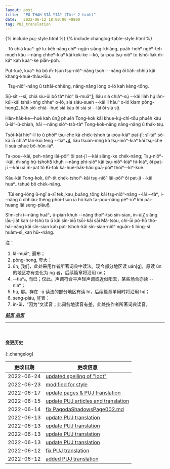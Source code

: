 ```yaml
---
layout: post
title:  "PÓ-THAH SIÂ-YIÁᴺ (Tŏiⁿ 2 hio̍h)"
date:   2022-06-12 18:00:00 +0800
tag: PUJ_translation
---
```


{% include puj-style.html %}
{% include changlog-table-style.html %}

<!-- 此页译文前后修改多次，一是英文原意把握欠奉而改动，一是打字时思绪比手脚运行速度更快而出现声调标错者较多 -->
<!-- In a country where extortion is the chief use of office, and fear of it the main spur to obedience, neither women nor men claim political rights. -->
&nbsp;&nbsp;Tŏ chiá kuaⁿ-gê lu-ke̍h nâng chîⁿ-ngṳ̂n siăng-khiàng, pua̍h-hehⁿ ngĕⁿ-teh mue̍h kàu --nâng chheⁿ-kiaⁿ kâi kok-ke --kò, ta-pou tsṳ-niôⁿ to tshó-lia̍k m̆-káⁿ kah kuaⁿ-ke piăn-poh.
<!-- But there is no law pre- venting women from following any occupation in which they may be skilled. -->
Put-kuè, kuaⁿ-hú bô m̆-tsún tsṳ-niôⁿ-nâng tsoh i--nâng ŏi lia̍h-chhiú kâi khang-khuè-thâu-lōu.

<!-- The attainments of women in literature are much lauded and respected. -->
&nbsp;&nbsp;Tsṳ-niôⁿ-nâng ŭ tshâi-chhêng, nâng-nâng lóng o-ló kah kèng-tŏng.
<!-- Practically, such attainments are uncommon; but historians refer with pride to the scholarship of a few, and novelists are fond of representing their heroines as skilled in writing both poetry and prose. -->
Sṳ̄-sît --sĭ, chiá siu-ûi bô tàⁿ hiòⁿ lâ-muāⁿ<a href="#note_1" class="note">1</a>;
liáu siá chiàⁿ-sṳ́ --kâi lia̍h hṳ́ lân-kúi-kâi tshâi-nńg chheⁿ o-ló,
siá siáu-sueh --kâi li hàuⁿ o-ló kiam pòng-hong<a href="#note_2" class="note">2</a>, lia̍h sió-chiá--hué siá kàu ŏi siá si --lâi ŏi siá sṳ̂.
<!-- Knowing writers about China tell us eloquently and truly of its system for the examination and promotion of scholars, and lead one to infer that education is nearly universal. -->
Hàn-ha̍k-ke--hué kah ún<a href="#note_3" class="note">3</a> phue̍h Tong-kok kâi khue-kṳ́-chì-tōu phue̍h kàu ŭ-iáⁿ-ŭ-chiah, hāi --nâng siŏⁿ-tsò-tàⁿ Tong-kok-nâng nâng-nâng ŭ tha̍k-tsṳ.
<!-- In almost every village there is a private school in which a few boys are taught to read; but the proportion of those taught is very small, and native girls' schools are almost unknown. -->
Tsōi-kâi hioⁿ-lí to ŭ phōiⁿ tsṳ-che kà che̍k-tshoh ta-pou-kiáⁿ pat-jī; sĭ-tàⁿ só-kà iā chiàⁿ lân-kúi teng --tiaⁿ⁎<a href="#note_4" class="note">4</a>, liáu tsuan-mn̂g kà tsṳ-niôⁿ-kiáⁿ kâi tsṳ-che li suà tshuē bô-hûn-iáⁿ.
<!-- Of the men, not more than one in a hundred can read; and of women, I have seen few outside the Christian mission-schools who could read, except those despised little girls who act in theatres. In the whole empire, probably not more than one woman in a thousand knows how to read. -->
Ta-pou--kâi, peh-nâng lăi-pôiⁿ ŏi pat-jī --kâi siăng-ke che̍k-nâng; Tsṳ-niôⁿ--kâi, m̆-sǹg hṳ́-tshoh<a href="#note_5" class="note">5</a> khṳh --nâng phì-siòⁿ kâi tsṳ-niôⁿ-kiáⁿ hì-kiáⁿ, ŏi pat-jī --kâi uá m̆-pat tŏ Ki-tok kà-huĕ-ha̍k-hău guā-pôiⁿ thóiⁿ--kìⁿ-kuè.
<!-- In the whole empire, probably not more than one woman in a thousand knows how to read. -->
Kàu-kâi Tong-kok, ùiⁿ-tit che̍k-tshoiⁿ-kâi tsṳ-niôⁿ lăi-pôiⁿ ŏi pat-jī --kâi huáⁿ₊ tshuē bô che̍k-nâng.

<!-- For acts of heroism or for exalted virtue a woman may, like men, have an honorary portal erected for her with the emperor's sanction. -->
&nbsp;&nbsp;Tùi eng-ióng ŭ-ngĭ a-sĭ tek_kau_buăng_tŏng kâi tsṳ-niôⁿ-nâng --lâi --tàⁿ, i--nâng ŭ chhiâu-thêng phoi-tsún iā hó kah ta-pou-nâng pêⁿ-iōⁿ khí pâi-huang lâi seng-piáu<a href="#note_6" class="note">6</a>.
<!-- She may even aspire to deification, since many of the richest and most popular temples are those of the Queen of Heaven, the Protector of Sailors, and of other goddesses who were once earthly women. -->
Sĭm-chì i--nâng huáⁿ₊ ŭ-piàn khṳh --nâng thóiⁿ-tsò sîn-sian, in-ūi<a href="#note_7" class="note">7</a> siăng lāu-jia̍t kah sì-tshù to ŭ kâi sîn-biō tsōi-kâi sāi Má-tsóu, chí-ūi pó-hō thó-hái-nâng kâi sîn-sian kah pa̍t-tshoh-kâi sîn-sian-niôⁿ nguân-tí lóng-sĭ huâm-sì_kan hŭ--nâng. 

注：
1. <span id="note_1">lâ-muāⁿ, 遍布；</span>
2. <span id="note_2">pòng-hong, 夸大；</span>
3. <span id="note_3">ún, 我们，此处采用作者所著词典中读法。现今部分地区读 uán[g]，原读 ún 的地区亦有变化为 ńg 者，后续篇章将沿用 ún；</span>
4. <span id="note_4">--tiaⁿ⁎, 而已；仅此。声调符合平声轻声调或近似阳去，某些场合亦读 --niaⁿ；</span>
5. <span id="note_5">hṳ́, 那。存在 -ṳ́ 读法的部分地区有读 hí，后续篇章单用时将沿用 hṳ́；</span>
6. <span id="note_6">seng-piáu, 旌表；</span>
7. <span id="note_7">in-ūi，“因为”文读音；此词各地读音有差，此处按作者所著词典读音。</span>


***[前页](PagodaShadowsPage001.html)***
***[后页](PagodaShadowsPage003.html)***


---
<br>

#### 变更历史

{:.changelog}

| 更改日期 | 更改信息 |
| --- | --- |
| 2022-06-24 | <a href="https://github.com/DonAnthonyLee/DonAnthonyLee.github.io/commit/fe598f9dd565ba8d239eac9643c2019ab01aba58" target="_blank">updated spelling of "loot"</a> |
| 2022-06-23 | <a href="https://github.com/DonAnthonyLee/DonAnthonyLee.github.io/commit/4502ca4e0aab7d482f827a52f8466a3bef5e7dac" target="_blank">modified for style</a> |
| 2022-06-17 | <a href="https://github.com/DonAnthonyLee/DonAnthonyLee.github.io/commit/3d8301ad3b10fabdfcb6eb7ebb3c12eed567fd76" target="_blank">update pages & PUJ translation</a> |
| 2022-06-15 | <a href="https://github.com/DonAnthonyLee/DonAnthonyLee.github.io/commit/162bf353244a70af4199fad0ea69ed729d39db30" target="_blank">update PUJ articles and translation</a> |
| 2022-06-14 | <a href="https://github.com/DonAnthonyLee/DonAnthonyLee.github.io/commit/5b2346df19a12441694ed4f89a651eb0f22bf405" target="_blank">fix PagodaShadowsPage002.md</a> |
| 2022-06-13 | <a href="https://github.com/DonAnthonyLee/DonAnthonyLee.github.io/commit/0e6308eef1885901035046cfc1e00339a14726a3" target="_blank">update PUJ translation</a> |
| 2022-06-13 | <a href="https://github.com/DonAnthonyLee/DonAnthonyLee.github.io/commit/d1191ddfb244f68c0a20ec83991c1fc44fe7335f" target="_blank">update PUJ translation</a> |
| 2022-06-13 | <a href="https://github.com/DonAnthonyLee/DonAnthonyLee.github.io/commit/0eea9506444461e9abbb878f8395977777300934" target="_blank">update PUJ translation</a> |
| 2022-06-13 | <a href="https://github.com/DonAnthonyLee/DonAnthonyLee.github.io/commit/574461d8c80da142507e11e643b8de99df424625" target="_blank">update PUJ translation</a> |
| 2022-06-12 | <a href="https://github.com/DonAnthonyLee/DonAnthonyLee.github.io/commit/c0aace0fcbdb7be4c30fc1b5bf2e665f0872e4cd" target="_blank">fix PUJ translation</a> |
| 2022-06-12 | <a href="https://github.com/DonAnthonyLee/DonAnthonyLee.github.io/commit/81a0768b106e0a8fcacc209411209e7864c479f1" target="_blank">added PUJ translation</a> |
